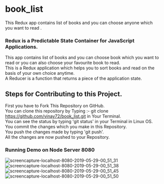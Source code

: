 # book_list
This Redux app contains list of books and you can choose anyone which you want to read . 
### Redux is a Predictable State Container for JavaScript Applications.
This app contains list of books and you can choose book which you want to read or you can  also choose your favourite book to read.<br>
This is a Redux application which helps you to sort books and read on the basis of your own choice anytime.<br>
A Reducer is a function that returns a piece of the application state. <br>
## Steps for Contributing to this Project.
First you have to Fork This Repository on GitHub.<br>
You can clone this repository by Typing :- git clone https://github.com/vinay72/book_list.git in Your Terminal.<br>
You can see the status by typing 'git status' in your Terminal in Linux OS.<br>
You commit the changes which you make in this Repository.<br>
You push the changes made by typing 'git push'.<br>
All the changes are now pushed to your Repository.<br>
### Running Demo on Node Server 8080
![screencapture-localhost-8080-2019-05-29-00_51_31](https://user-images.githubusercontent.com/28500944/58506177-590ea200-81ac-11e9-94c7-b6a0cf31b8b0.png)
![screencapture-localhost-8080-2019-05-29-00_51_38](https://user-images.githubusercontent.com/28500944/58506181-5ad86580-81ac-11e9-9c83-98d7e4894f4f.png)
![screencapture-localhost-8080-2019-05-29-00_51_45](https://user-images.githubusercontent.com/28500944/58506184-5ca22900-81ac-11e9-8c0c-ff5b33618016.png)
![screencapture-localhost-8080-2019-05-29-00_51_50](https://user-images.githubusercontent.com/28500944/58506187-5e6bec80-81ac-11e9-93a1-24be8ee06db4.png)


